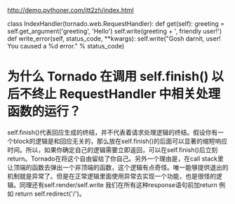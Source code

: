 http://demo.pythoner.com/itt2zh/index.html

class IndexHandler(tornado.web.RequestHandler):
    def get(self):
        greeting = self.get_argument('greeting', 'Hello')
        self.write(greeting + ', friendly user!')
    def write_error(self, status_code, **kwargs):
        self.write("Gosh darnit, user! You caused a %d error." % status_code)

# 为什么 Tornado 在调用 self.finish() 以后不终止 RequestHandler 中相关处理函数的运行？

self.finish()代表回应生成的终结，并不代表着请求处理逻辑的终结。假设你有一个block的逻辑是和回应无关的，那么放在self.finish()的后面可以显著的缩短响应时间。所以，如果你确定自己的逻辑需要立即返回，可以在self.finish()后立刻return。Tornado在将这个自由留给了你自己。另外一个理由是，在call stack里让顶端的函数去弹出一个非顶端的函数，这个逻辑有点奇怪。唯一能够提供退出的机制就是异常了。但是在正常逻辑里面使用异常去实现一个功能，也是很怪的逻辑。同理还有self.render/self.write 
我们在所有这种response语句前加return 例如 return self.redirect('/')。
